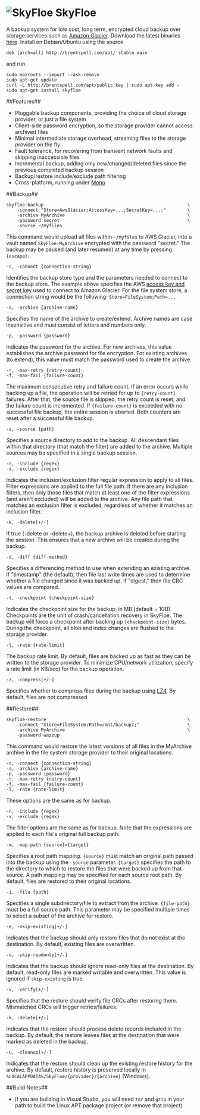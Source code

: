 ![SkyFloe](https://raw.github.com/bspell1/SkyFloe/master/SkyFloe.png) SkyFloe
=============================================================================

A backup system for low cost, long term, encrypted cloud backup over storage services such as [Amazon Glacier](http://aws.amazon.com/glacier/). Download the latest binaries [here](http://brentspell.com/download/skyfloe.zip). Install on Debian/Ubuntu using the source

    deb [arch=all] http://brentspell.com/apt/ stable main

and run

    sudo mozroots --import --ask-remove
    sudo apt-get update
    curl -L http://brentspell.com/apt/public.key | sudo apt-key add -
    sudo apt-get install skyfloe

##Features##
* Pluggable backup components, providing the choice of cloud storage provider, or just a file system
* Client-side password encryption, so the storage provider cannot access archived files
* Minimal intermediate storage overhead, streaming files to the storage provider on the fly
* Fault tolerance, for recovering from transient network faults and skipping inaccessible files
* Incremental backup, adding only new/changed/deleted files since the previous completed backup session
* Backup/restore include/exclude path filtering
* Cross-platform, running under [Mono](http://mono-project.com)

##Backup##

    skyfloe-backup                                                      \
        -connect "Store=AwsGlacier;AccessKey=...;SecretKey=...;"        \
        -archive MyArchive                                              \
        -password secret                                                \
        -source ~/myfiles

This command would upload all files within `~/myfiles` to AWS Glacier, into a vault named `SkyFloe-MyArchive` encrypted with the password "secret." The backup may be paused (and later resumed) at any time by pressing `{escape}`.

    -c, -connect {connection-string}

Identifies the backup store type and the parameters needed to connect to the backup store. The example above specifies the AWS [access key and secret key](https://portal.aws.amazon.com/gp/aws/securityCredentials) used to connect to Amazon Glacier. For the file system store, a connection string would be the following: `Store=FileSystem;Path=...`

    -a, -archive {archive-name}

Specifies the name of the archive to create/extend. Archive names are case insensitive and must consist of letters and numbers only.

    -p, -password {password}

Indicates the password for the archive. For new archives, this value establishes the archive password for file encryption. For existing archives (to extend), this value must match the password used to create the archive.

    -r, -max-retry {retry-count}
    -f, -max-fail {failure-count}

The maximum consecutive retry and failure count. If an error occurs while backing up a file, the operation will be retried for up to `{retry-count}` failures. After that, the source file is skipped, the retry count is reset, and the failure count is incremented. If `{failure-count}` is exceeded with no successful file backup, the entire session is aborted. Both counters are reset after a successful file backup.

    -s, -source {path}

Specifies a source directory to add to the backup. All descendant files within that directory (that match the filter) are added to the archive. Multiple sources may be specified in a single backup session.

    -n, -include {regex}
    -x, -exclude {regex}

Indicates the inclusion/exclusion filter regular expression to apply to all files. Filter expressions are applied to the full file path. If there are any inclusion filters, then only those files that match at least one of the filter expressions (and aren't excluded) will be added to the archive. Any file path that matches an exclusion filter is excluded, regardless of whether it matches an inclusion filter.

    -k, -delete[+/-]

If true (-delete or -delete+), the backup archive is deleted before starting the session. This ensures that a new archive will be created during the backup.

    -d, -diff {diff-method}

Specifies a differencing method to use when extending an existing archive. If "timestamp" (the default), then file last write times are used to determine whether a file changed since it was backed up. If "digest," then file CRC values are compared.

    -t, -checkpoint {checkpoint-size}

Indicates the checkpoint size for the backup, in MB (default = 1GB). Checkpoints are the unit of crash/cancellation recovery in SkyFloe. The backup will force a checkpoint after backing up `{checkpoint-size}` bytes. During the checkpoint, all blob and index changes are flushed to the storage provider.

    -l, -rate {rate-limit}

The backup rate limit. By default, files are backed up as fast as they can be written to the storage provider. To minimize CPU/network utilization, specify a rate limit (in KB/sec) for the backup operation.

    -z, -compress[+/-]

Specifies whether to compress files during the backup using [LZ4](http://code.google.com/p/lz4/). By default, files are not compressed.

##Restore##

    skyfloe-restore                                                     \
        -connect "Store=FileSystem;Path=/mnt/backup/;"                  \
        -archive MyArchive                                              \
        -password wazzup

This command would restore the latest versions of all files in the MyArchive archive in the file system storage provider to their original locations.

    -c, -connect {connection-string}
    -a, -archive {archive-name}
    -p, -password {password}
    -r, -max-retry {retry-count}
    -f, -max-fail {failure-count}
    -l, -rate {rate-limit}

These options are the same as for backup.

    -n, -include {regex}
    -x, -exclude {regex}

The filter options are the same as for backup. Note that the expressions are applied to each file's original full backup path.

    -m, -map-path {source}={target}

Specifies a root path mapping. `{source}` must match an original path passed into the backup using the `-source` parameter. `{target}` specifies the path to the directory to which to restore the files that were backed up from that source. A path mapping may be specified for each source root path. By default, files are restored to their original locations.

    -i, -file {path}

Specifies a single subdirectory/file to extract from the archive. `{file-path}` must be a full source path. This parameter may be specified multiple times to select a subset of the archive for restore.

    -e, -skip-existing[+/-]

Indicates that the backup should only restore files that do not exist at the destination. By default, existing files are overwritten.

    -o, -skip-readonly[+/-]

Indicates that the backup should ignore read-only files at the destination. By default, read-only files are marked writable and overwritten. This value is ignored if `skip-existing` is true.

    -v, -verify[+/-]

Specifies that the restore should verify file CRCs after restoring them. Mismatched CRCs will trigger retries/failures.

    -k, -delete[+/-]

Indicates that the restore should process delete records included in the backup. By default, the restore leaves files at the destination that were marked as deleted in the backup.

    -u, -cleanup[+/-]

Indicates that the restore should clean up the existing restore history for the archive. By default, restore history is preserved locally in `%LOCALAPPDATA%/SkyFloe/{provider}/{archive}` (Windows).

##Build Notes##
* If you are building in Visual Studio, you will need `tar` and `gzip` in your path to build the Linux APT package project (or remove that project).
